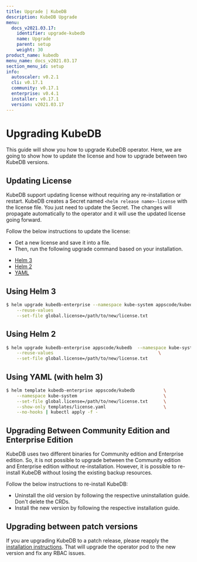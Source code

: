 ```yaml
---
title: Upgrade | KubeDB
description: KubeDB Upgrade
menu:
  docs_v2021.03.17:
    identifier: upgrade-kubedb
    name: Upgrade
    parent: setup
    weight: 30
product_name: kubedb
menu_name: docs_v2021.03.17
section_menu_id: setup
info:
  autoscaler: v0.2.1
  cli: v0.17.1
  community: v0.17.1
  enterprise: v0.4.1
  installer: v0.17.1
  version: v2021.03.17
---
```


# Upgrading KubeDB

This guide will show you how to upgrade KubeDB operator. Here, we are going to show how to update the license and how to upgrade between two KubeDB versions.

## Updating License

KubeDB support updating license without requiring any re-installation or restart. KubeDB creates a Secret named `<helm release name>-license` with the license file. You just need to update the Secret. The changes will propagate automatically to the operator and it will use the updated license going forward.

Follow the below instructions to update the license:

- Get a new license and save it into a file.
- Then, run the following upgrade command based on your installation.

<ul class="nav nav-tabs" id="installerTab" role="tablist">
  <li class="nav-item">
    <a class="nav-link active" id="helm3-tab" data-toggle="tab" href="#helm3" role="tab" aria-controls="helm3" aria-selected="true">Helm 3</a>
  </li>
  <li class="nav-item">
    <a class="nav-link" id="helm2-tab" data-toggle="tab" href="#helm2" role="tab" aria-controls="helm2" aria-selected="false">Helm 2</a>
  </li>
  <li class="nav-item">
    <a class="nav-link" id="script-tab" data-toggle="tab" href="#script" role="tab" aria-controls="script" aria-selected="false">YAML</a>
  </li>
</ul>
<div class="tab-content" id="installerTabContent">
  <div class="tab-pane fade show active" id="helm3" role="tabpanel" aria-labelledby="helm3-tab">

## Using Helm 3

```bash
$ helm upgrade kubedb-enterprise --namespace kube-system appscode/kubedb \
    --reuse-values                                                       \
    --set-file global.license=/path/to/new/license.txt
```

</div>
<div class="tab-pane fade" id="helm2" role="tabpanel" aria-labelledby="helm2-tab">

## Using Helm 2

```bash
$ helm upgrade kubedb-enterprise appscode/kubedb  --namespace kube-system \
    --reuse-values                                        \
    --set-file global.license=/path/to/new/license.txt
```

</div>
<div class="tab-pane fade" id="script" role="tabpanel" aria-labelledby="script-tab">

## Using YAML (with helm 3)

```bash
$ helm template kubedb-enterprise appscode/kubedb           \
    --namespace kube-system                                 \
    --set-file global.license=/path/to/new/license.txt      \
    --show-only templates/license.yaml                      \
    --no-hooks | kubectl apply -f -
```

</div>
</div>

## Upgrading Between Community Edition and Enterprise Edition

KubeDB uses two different binaries for Community edition and Enterprise edition. So, it is not possible to upgrade between the Community edition and Enterprise edition without re-installation. However, it is possible to re-install KubeDB without losing the existing backup resources.

Follow the below instructions to re-install KubeDB:

- Uninstall the old version by following the respective uninstallation guide. Don't delete the CRDs.
- Install the new version by following the respective installation guide.

## Upgrading between patch versions

If you are upgrading KubeDB to a patch release, please reapply the [installation instructions](/docs/v2021.03.17/setup/README). That will upgrade the operator pod to the new version and fix any RBAC issues.
